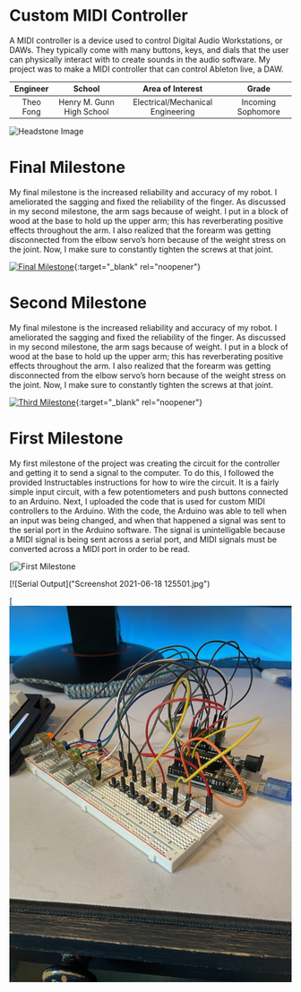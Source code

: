 ﻿# Custom MIDI Controller
A MIDI controller is a device used to control Digital Audio Workstations, or DAWs. They typically come with many buttons, keys, and dials that the user can physically interact with to create sounds in the audio software. My project was to make a MIDI controller that can control Ableton live, a DAW.

| **Engineer** | **School** | **Area of Interest** | **Grade** |
|:--:|:--:|:--:|:--:|
| Theo Fong | Henry M. Gunn High School | Electrical/Mechanical Engineering | Incoming Sophomore

![Headstone Image](https://bluestampengineering.com/wp-content/uploads/2016/05/improve.jpg)
  
# Final Milestone
My final milestone is the increased reliability and accuracy of my robot. I ameliorated the sagging and fixed the reliability of the finger. As discussed in my second milestone, the arm sags because of weight. I put in a block of wood at the base to hold up the upper arm; this has reverberating positive effects throughout the arm. I also realized that the forearm was getting disconnected from the elbow servo’s horn because of the weight stress on the joint. Now, I make sure to constantly tighten the screws at that joint. 

[![Final Milestone](https://res.cloudinary.com/marcomontalbano/image/upload/v1612573869/video_to_markdown/images/youtube--F7M7imOVGug-c05b58ac6eb4c4700831b2b3070cd403.jpg )](https://www.youtube.com/watch?v=F7M7imOVGug&feature=emb_logo "Final Milestone"){:target="_blank" rel="noopener"}

# Second Milestone
My final milestone is the increased reliability and accuracy of my robot. I ameliorated the sagging and fixed the reliability of the finger. As discussed in my second milestone, the arm sags because of weight. I put in a block of wood at the base to hold up the upper arm; this has reverberating positive effects throughout the arm. I also realized that the forearm was getting disconnected from the elbow servo’s horn because of the weight stress on the joint. Now, I make sure to constantly tighten the screws at that joint.

[![Third Milestone](https://res.cloudinary.com/marcomontalbano/image/upload/v1612574014/video_to_markdown/images/youtube--y3VAmNlER5Y-c05b58ac6eb4c4700831b2b3070cd403.jpg)](https://www.youtube.com/watch?v=y3VAmNlER5Y&feature=emb_logo "Second Milestone"){:target="_blank" rel="noopener"}
# First Milestone
  

My first milestone of the project was creating the circuit for the controller and getting it to send a signal to the computer. To do this, I followed the provided Instructables instructions for how to wire the circuit. It is a fairly simple input circuit, with a few potentiometers and push buttons connected to an Arduino. Next, I uploaded the code that is used for custom MIDI controllers to the Arduino. With the code, the Arduino was able to tell when an input was being changed, and when that happened a signal was sent to the serial port in the Arduino software. The signal is unintelligable because a MIDI signal is being sent across a serial port, and MIDI signals must be converted across a MIDI port in order to be read.

[![First Milestone](https://content.instructables.com/ORIG/FZJ/8DYZ/GJHV8UN8/FZJ8DYZGJHV8UN8.png?auto=webp&frame=1&fit=bounds&md=dc082bcd81f7a41e54290dd44579240b)

[![Serial Output]("Screenshot 2021-06-18 125501.jpg")

[![Prototype](221df4cc-6a30-415b-8039-583b9fb83f70.jpg)

